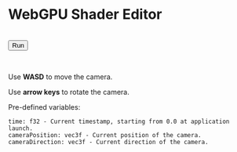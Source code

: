 # WebGPU Shader Editor

<script src="shader_editor.js" defer></script>
<p id="webgpuCheck"></p>
<center>
	<canvas id="webgpuCanvas" width="800" height="600"></canvas>
</center>
<br>
<button id="webgpuRefreshFragmentShader">Run</button>
<p class="highlight" id="webgpuFragmentShader" contenteditable="true"></p>
<p class="highlight" id="webgpuFragmentShaderCompilationMessage"></p>

Use **WASD** to move the camera.

Use **arrow keys** to rotate the camera.

Pre-defined variables:
```
time: f32 - Current timestamp, starting from 0.0 at application launch.
cameraPosition: vec3f - Current position of the camera.
cameraDirection: vec3f - Current direction of the camera.
```